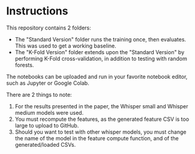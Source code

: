 # Instructions
This repository contains 2 folders:
  * The "Standard Version" folder runs the training once, then evaluates. This was used to get a working baseline.
  * The "K-Fold Version" folder extends upon the "Standard Version" by performing K-Fold cross-validation, in addition to testing with random forests.

The notebooks can be uploaded and run in your favorite notebook editor, such as Jupyter or Google Colab.

There are 2 things to note:
1. For the results presented in the paper, the Whisper small and Whisper medium models were used.
2. You must recompute the features, as the generated feature CSV is too large to upload to GitHub.
3. Should you want to test with other whisper models, you must change the name of the model in the feature compute function, and of the generated/loaded CSVs.
